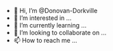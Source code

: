 - 👋 Hi, I’m @Donovan-Dorkville
- 👀 I’m interested in ...
- 🌱 I’m currently learning ...
- 💞️ I’m looking to collaborate on ...
- 📫 How to reach me ...

<!---
Donovan-Dorkville/Donovan-Dorkville is a ✨ special ✨ repository because its `README.md` (this file) appears on your GitHub profile.
You can click the Preview link to take a look at your changes.
--->
